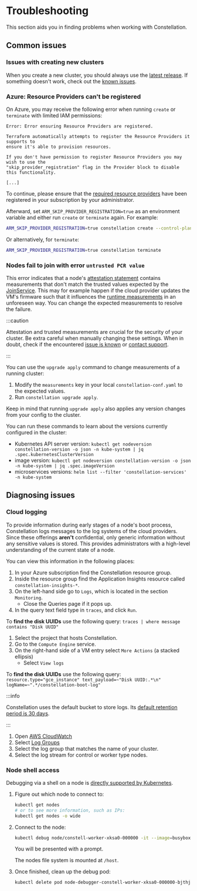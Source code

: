 # Troubleshooting

This section aids you in finding problems when working with Constellation.

## Common issues

### Issues with creating new clusters

When you create a new cluster, you should always use the [latest release](https://github.com/edgelesssys/constellation/releases/latest).
If something doesn't work, check out the [known issues](https://github.com/edgelesssys/constellation/issues?q=is%3Aopen+is%3Aissue+label%3A%22known+issue%22).

### Azure: Resource Providers can't be registered

On Azure, you may receive the following error when running `create` or `terminate` with limited IAM permissions:

```shell-session
Error: Error ensuring Resource Providers are registered.

Terraform automatically attempts to register the Resource Providers it supports to
ensure it's able to provision resources.

If you don't have permission to register Resource Providers you may wish to use the
"skip_provider_registration" flag in the Provider block to disable this functionality.

[...]
```

To continue, please ensure that the [required resource providers](../getting-started/install.md#required-permissions) have been registered in your subscription by your administrator.

Afterward, set `ARM_SKIP_PROVIDER_REGISTRATION=true` as an environment variable and either run `create` or `terminate` again.
For example:

```bash
ARM_SKIP_PROVIDER_REGISTRATION=true constellation create --control-plane-nodes 1 --worker-nodes 2 -y
```

Or alternatively, for `terminate`:

```bash
ARM_SKIP_PROVIDER_REGISTRATION=true constellation terminate
```

### Nodes fail to join with error `untrusted PCR value`

This error indicates that a node's [attestation statement](../architecture/attestation.md) contains measurements that don't match the trusted values expected by the [JoinService](../architecture/microservices.md#joinservice).
This may for example happen if the cloud provider updates the VM's firmware such that it influences the [runtime measurements](../architecture/attestation.md#runtime-measurements) in an unforeseen way.
You can change the expected measurements to resolve the failure.

:::caution

Attestation and trusted measurements are crucial for the security of your cluster.
Be extra careful when manually changing these settings.
When in doubt, check if the encountered [issue is known](https://github.com/edgelesssys/constellation/issues?q=is%3Aopen+is%3Aissue+label%3A%22known+issue%22) or [contact support](https://github.com/edgelesssys/constellation#support).

:::

You can use the `upgrade apply` command to change measurements of a running cluster:

1. Modify the `measurements` key in your local `constellation-conf.yaml` to the expected values.
2. Run `constellation upgrade apply`.

Keep in mind that running `upgrade apply` also applies any version changes from your config to the cluster.

You can run these commands to learn about the versions currently configured in the cluster:

- Kubernetes API server version: `kubectl get nodeversion constellation-version -o json -n kube-system | jq .spec.kubernetesClusterVersion`
- image version: `kubectl get nodeversion constellation-version -o json -n kube-system | jq .spec.imageVersion`
- microservices versions: `helm list --filter 'constellation-services' -n kube-system`

## Diagnosing issues

### Cloud logging

To provide information during early stages of a node's boot process, Constellation logs messages to the log systems of the cloud providers. Since these offerings **aren't** confidential, only generic information without any sensitive values is stored. This provides administrators with a high-level understanding of the current state of a node.

You can view this information in the following places:

<tabs groupId="csp">
<tabItem value="azure" label="Azure">

1. In your Azure subscription find the Constellation resource group.
2. Inside the resource group find the Application Insights resource called `constellation-insights-*`.
3. On the left-hand side go to `Logs`, which is located in the section `Monitoring`.
    - Close the Queries page if it pops up.
5. In the query text field type in `traces`, and click `Run`.

To **find the disk UUIDs** use the following query: `traces | where message contains "Disk UUID"`

</tabItem>
<tabItem value="gcp" label="GCP">

1. Select the project that hosts Constellation.
2. Go to the `Compute Engine` service.
3. On the right-hand side of a VM entry select `More Actions` (a stacked ellipsis)
    - Select `View logs`

To **find the disk UUIDs** use the following query: `resource.type="gce_instance" text_payload=~"Disk UUID:.*\n" logName=~".*/constellation-boot-log"`

:::info

Constellation uses the default bucket to store logs. Its [default retention period is 30 days](https://cloud.google.com/logging/quotas#logs_retention_periods).

:::

</tabItem>
<tabItem value="aws" label="AWS">

1. Open [AWS CloudWatch](https://console.aws.amazon.com/cloudwatch/home)
2. Select [Log Groups](https://console.aws.amazon.com/cloudwatch/home#logsV2:log-groups)
3. Select the log group that matches the name of your cluster.
4. Select the log stream for control or worker type nodes.

</tabItem>
</tabs>

### Node shell access

Debugging via a shell on a node is [directly supported by Kubernetes](https://kubernetes.io/docs/tasks/debug/debug-application/debug-running-pod/#node-shell-session).

1. Figure out which node to connect to:

    ```bash
    kubectl get nodes
    # or to see more information, such as IPs:
    kubectl get nodes -o wide
    ```

2. Connect to the node:

    ```bash
    kubectl debug node/constell-worker-xksa0-000000 -it --image=busybox
    ```

    You will be presented with a prompt.

    The nodes file system is mounted at `/host`.

3. Once finished, clean up the debug pod:

    ```bash
    kubectl delete pod node-debugger-constell-worker-xksa0-000000-bjthj
    ```
